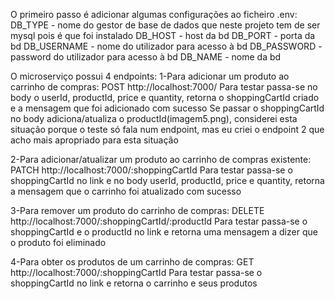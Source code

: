 O primeiro passo é adicionar algumas configurações ao ficheiro .env:
DB_TYPE - nome do gestor de base de dados que neste projeto tem de ser mysql pois é que foi instalado
DB_HOST - host da bd
DB_PORT - porta da bd
DB_USERNAME - nome do utilizador para acesso à bd
DB_PASSWORD - password do utilizador para acesso à bd
DB_NAME - nome da bd

O microserviço possui 4 endpoints:
1-Para adicionar um produto ao carrinho de compras:
POST http://localhost:7000/
Para testar passa-se no body o userId, productId, price e quantity, retorna o shoppingCartId criado e a mensagem que foi adicionado com sucesso
Se passar o shoppingCartId no body adiciona/atualiza o productId(imagem5.png), considerei esta situação porque o teste só fala num endpoint, mas eu criei o endpoint 2 que acho mais apropriado para esta situação

2-Para adicionar/atualizar um produto ao carrinho de compras existente:
PATCH http://localhost:7000/:shoppingCartId
Para testar passa-se o shoppingCartId no link e no body userId, productId, price e quantity, retorna a mensagem que o carrinho foi atualizado com sucesso

3-Para remover um produto do carrinho de compras:
DELETE http://localhost:7000/:shoppingCartId/:productId
Para testar passa-se o shoppingCartId e o productId no link e retorna uma mensagem a dizer que o produto foi eliminado

4-Para obter os produtos de um carrinho de compras:
GET http://localhost:7000/:shoppingCartId
Para testar passa-se o shoppingCartId no link e retorna o carrinho e seus produtos
